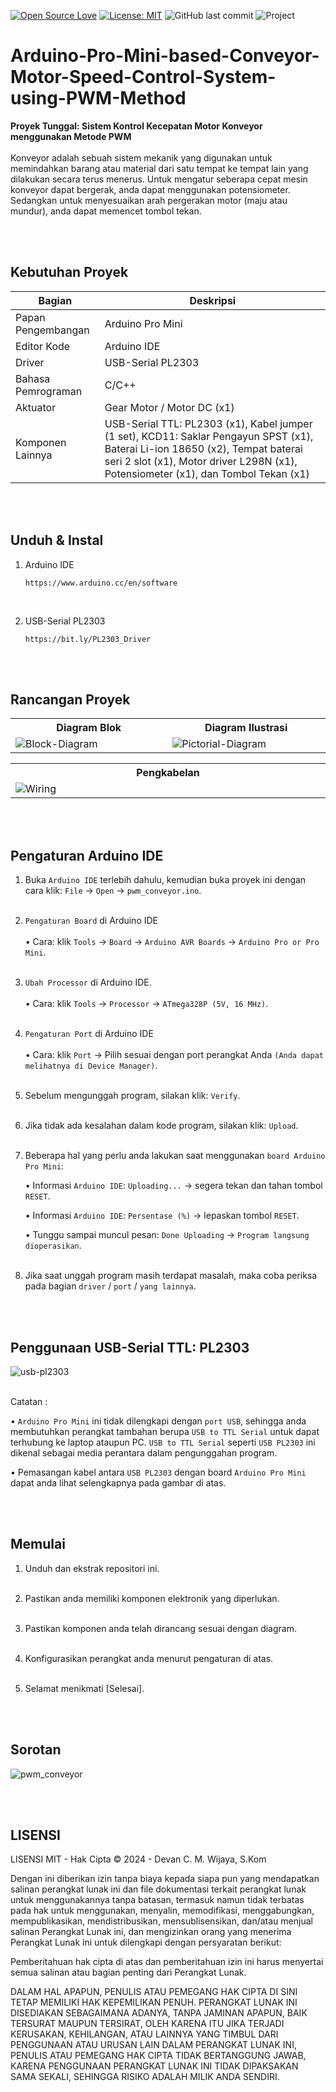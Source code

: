[![Open Source Love](https://badges.frapsoft.com/os/v1/open-source.svg?style=flat)](https://github.com/ellerbrock/open-source-badges/)
[![License: MIT](https://img.shields.io/badge/License-MIT-blue.svg?logo=github&color=%23F7DF1E)](https://opensource.org/licenses/MIT)
![GitHub last commit](https://img.shields.io/github/last-commit/devancakra/Arduino-Pro-Mini-based-Conveyor-Motor-Speed-Control-System-using-PWM-Method)
![Project](https://img.shields.io/badge/Project-Arduino-light.svg?style=flat&logo=arduino&logoColor=white&color=%23F7DF1E)

# Arduino-Pro-Mini-based-Conveyor-Motor-Speed-Control-System-using-PWM-Method
<strong>Proyek Tunggal: Sistem Kontrol Kecepatan Motor Konveyor menggunakan Metode PWM</strong><br><br>
Konveyor adalah sebuah sistem mekanik yang digunakan untuk memindahkan barang atau material dari satu tempat ke tempat lain yang dilakukan secara terus menerus. Untuk mengatur seberapa cepat mesin konveyor dapat bergerak, anda dapat menggunakan potensiometer. Sedangkan untuk menyesuaikan arah pergerakan motor (maju atau mundur), anda dapat memencet tombol tekan.

<br><br>

## Kebutuhan Proyek
| Bagian | Deskripsi |
| --- | --- |
| Papan Pengembangan | Arduino Pro Mini |
| Editor Kode | Arduino IDE |
| Driver | USB-Serial PL2303 |
| Bahasa Pemrograman | C/C++ |
| Aktuator | Gear Motor / Motor DC (x1) |
| Komponen Lainnya| USB-Serial TTL: PL2303 (x1), Kabel jumper (1 set), KCD11: Saklar Pengayun SPST (x1), Baterai Li-ion 18650 (x2), Tempat baterai seri 2 slot (x1), Motor driver L298N (x1), Potensiometer (x1), dan Tombol Tekan (x1) |

<br><br>

## Unduh & Instal
1. Arduino IDE

   ```
   https://www.arduino.cc/en/software
   ```
<br>

2. USB-Serial PL2303

   ```
   https://bit.ly/PL2303_Driver
   ```
   
<br><br>

## Rancangan Proyek
<table>
<tr>
<th width="420">Diagram Blok</th>
<th width="420">Diagram Ilustrasi</th>
</tr>
<tr>
<td><img src="" alt="Block-Diagram"></td>
<td><img src="" alt="Pictorial-Diagram"></td>
</tr>
</table>
<table>
<tr>
<th width="840">Pengkabelan</th>
</tr>
<tr>
<td><img src="" alt="Wiring"></td>
</tr>
</table>

<br><br>

## Pengaturan Arduino IDE
1. Buka ``` Arduino IDE ``` terlebih dahulu, kemudian buka proyek ini dengan cara klik: ``` File ``` -> ``` Open ``` -> ``` pwm_conveyor.ino ```.<br><br>
   
2. ``` Pengaturan Board ``` di Arduino IDE<br><br>
   • Cara: klik ``` Tools ``` -> ``` Board ``` -> ``` Arduino AVR Boards ``` -> ``` Arduino Pro or Pro Mini ```.<br><br>

3. ``` Ubah Processor ``` di Arduino IDE.<br><br>
   • Cara: klik ``` Tools ``` -> ``` Processor ``` -> ``` ATmega328P (5V, 16 MHz) ```.<br><br>

4. ``` Pengaturan Port ``` di Arduino IDE<br><br>
   • Cara: klik ``` Port ``` -> Pilih sesuai dengan port perangkat Anda ``` (Anda dapat melihatnya di Device Manager) ```.<br><br>

5. Sebelum mengunggah program, silakan klik: ``` Verify ```.<br><br>

6. Jika tidak ada kesalahan dalam kode program, silakan klik: ``` Upload ```.<br><br>

7. Beberapa hal yang perlu anda lakukan saat menggunakan ``` board Arduino Pro Mini ```:

    • Informasi ``` Arduino IDE ```: ``` Uploading... ``` -> segera tekan dan tahan tombol ``` RESET ```.

    • Informasi ``` Arduino IDE ```: ``` Persentase (%) ``` -> lepaskan tombol ``` RESET ```.

    • Tunggu sampai muncul pesan: ``` Done Uploading ``` -> ``` Program langsung dioperasikan ```.<br><br>

8. Jika saat unggah program masih terdapat masalah, maka coba periksa pada bagian ``` driver ``` / ``` port ``` / ``` yang lainnya ```.

<br><br>

## Penggunaan USB-Serial TTL: PL2303
<img src="https://github.com/devancakra/Arduino-Pro-Mini-based-Conveyor-Motor-Speed-Control-System-using-PWM-Method/assets/54527592/9f4c81b0-8b88-462e-b384-4f1628d624c7" alt="usb-pl2303"><br><br>

Catatan :

   • ``` Arduino Pro Mini ``` ini tidak dilengkapi dengan ``` port USB ```, sehingga anda membutuhkan perangkat tambahan berupa ``` USB to TTL Serial ``` untuk dapat terhubung ke laptop ataupun PC. ``` USB to TTL Serial ``` seperti ``` USB PL2303 ``` ini dikenal sebagai media perantara dalam pengunggahan program.
   
   • Pemasangan kabel antara ``` USB PL2303 ``` dengan board ``` Arduino Pro Mini ``` dapat anda lihat selengkapnya pada gambar di atas.

<br><br>

## Memulai
1. Unduh dan ekstrak repositori ini.<br><br>
   
2. Pastikan anda memiliki komponen elektronik yang diperlukan.<br><br>
   
3. Pastikan komponen anda telah dirancang sesuai dengan diagram.<br><br>
    
4. Konfigurasikan perangkat anda menurut pengaturan di atas.<br><br>

5. Selamat menikmati [Selesai].

<br><br>

## Sorotan
<img src="" alt="pwm_conveyor">

<br><br>

## LISENSI
LISENSI MIT - Hak Cipta © 2024 - Devan C. M. Wijaya, S.Kom

Dengan ini diberikan izin tanpa biaya kepada siapa pun yang mendapatkan salinan perangkat lunak ini dan file dokumentasi terkait perangkat lunak untuk menggunakannya tanpa batasan, termasuk namun tidak terbatas pada hak untuk menggunakan, menyalin, memodifikasi, menggabungkan, mempublikasikan, mendistribusikan, mensublisensikan, dan/atau menjual salinan Perangkat Lunak ini, dan mengizinkan orang yang menerima Perangkat Lunak ini untuk dilengkapi dengan persyaratan berikut:

Pemberitahuan hak cipta di atas dan pemberitahuan izin ini harus menyertai semua salinan atau bagian penting dari Perangkat Lunak.

DALAM HAL APAPUN, PENULIS ATAU PEMEGANG HAK CIPTA DI SINI TETAP MEMILIKI HAK KEPEMILIKAN PENUH. PERANGKAT LUNAK INI DISEDIAKAN SEBAGAIMANA ADANYA, TANPA JAMINAN APAPUN, BAIK TERSURAT MAUPUN TERSIRAT, OLEH KARENA ITU JIKA TERJADI KERUSAKAN, KEHILANGAN, ATAU LAINNYA YANG TIMBUL DARI PENGGUNAAN ATAU URUSAN LAIN DALAM PERANGKAT LUNAK INI, PENULIS ATAU PEMEGANG HAK CIPTA TIDAK BERTANGGUNG JAWAB, KARENA PENGGUNAAN PERANGKAT LUNAK INI TIDAK DIPAKSAKAN SAMA SEKALI, SEHINGGA RISIKO ADALAH MILIK ANDA SENDIRI.

